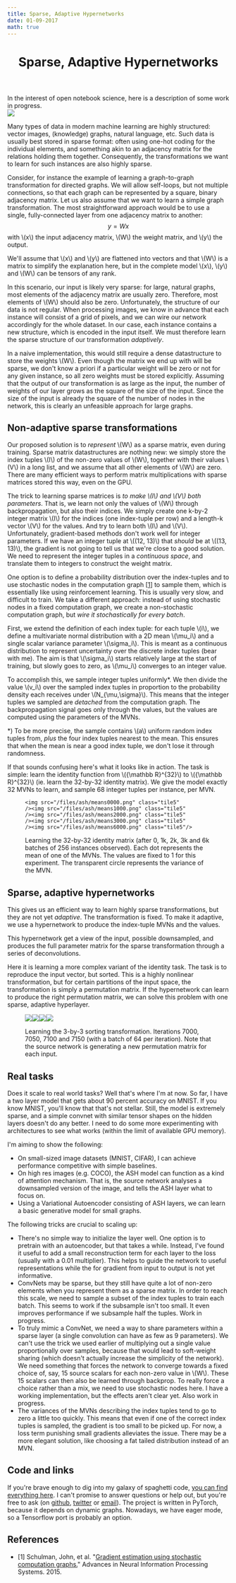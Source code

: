 ```yaml
---
title: Sparse, Adaptive Hypernetworks
date: 01-09-2017
math: true
---
```


<header>
<h1>Sparse, Adaptive Hypernetworks</h1>

</header>
<aside>
In the interest of open notebook science, here is a description of some work in progress. 
</aside>

<img src="/files/ash-header.png" class="graphic ash-graphic"/>


Many types of data in modern machine learning are highly structured: vector images, (knowledge) graphs, natural language, etc. Such data is usually best stored in sparse format: often using one-hot coding for the individual elements, and something akin to an adjacency matrix for the relations holding them together. Consequently, the transformations we want to learn for such instances are also highly sparse. 

Consider, for instance the example of learning a graph-to-graph transformation for directed graphs. We will allow self-loops, but not multiple connections, so that each graph can be represented by a square, binary adjacency matrix. Let us also assume that we want to learn a simple graph transformation. The most straightforward approach would be to use a single, fully-connected layer from one adjacency matrix to another: 
$$y = Wx$$ 
with \\(x\\) the input adjacency matrix, \\(W\\) the weight matrix, and \\(y\\) the output.
<aside>
We'll assume that \(x\) and \(y\) are flattened into vectors and that \(W\) is a matrix to simplify the explanation here, but in the complete model \(x\), \(y\) and \(W\) can be tensors of any rank.
</aside>

In this scenario, our input is likely very sparse: for large, natural graphs, most elements of the adjacency matrix are usually zero. Therefore, most elements of \\(W\\) should also be zero. Unfortunately, the structure of our data is not regular. When processing images, we know in advance that each instance will consist of a grid of pixels, and we can wire our network accordingly for the whole dataset. In our case, each instance contains a new structure, which is encoded in the input itself. We must therefore learn the sparse structure of our transformation _adaptively_.

In a naive implementation, this would still require a dense datastructure to store the weights \\(W\\). Even though the matrix we end up with will be sparse, we don't know a priori if a particular weight will be zero or not for any given instance, so all zero weights must be stored explicitly. Assuming that the output of our transformation is as large as the input, the number of weights of our layer grows as the square of the size of the input. Since the size of the input is already the square of the number of nodes in the network, this is clearly an unfeasible approach for large graphs.

## Non-adaptive sparse transformations

Our proposed solution is to _represent_ \\(W\\) as a sparse matrix, even during training. Sparse matrix datastructures are nothing new: we simply store the index tuples \\(I\\) of the non-zero values of \\(W\\), together with their values \\(V\\) in a long list, and we assume that all other elements of \\(W\\) are zero. There are many efficient ways to perform matrix multiplications with sparse matrices stored this way, even on the GPU.

The trick to learning sparse matrices is _to make \\(I\\) and \\(V\\) both parameters_. That is, we learn not only the values of \\(W\\) through backpropagation, but also their indices. We simply create one k-by-2 integer matrix \\(I\\) for the indices (one index-tuple per row) and a length-k vector \\(V\\) for the values. And try to learn both \\(I\\) and \\(V\\). Unfortunately, gradient-based methods don't work well for integer parameters. If we have an integer tuple at \\((12, 13)\\) that _should_ be at \\((13, 13)\\), the gradient is not going to tell us that we're close to a good solution. We need to represent the integer tuples in a _continuous space_, and translate them to integers to construct the weight matrix.  

One option is to define a probability distribution over the index-tuples and to use stochastic nodes in the computation graph [[1](#references)] to sample them, which is essentially like using reinforcement learning. This is usually very slow, and difficult to train. We take a different approach: instead of using stochastic nodes in a fixed computation graph, we create a non-stochastic computation graph, but _wire it stochastically for every batch_.

First, we extend the definition of each index tuple: for each tuple \\(i\\), we define a multivariate normal distribution with a 2D mean \\(\mu_i\\) and a single scalar variance parameter \\(\sigma_i\\). This is meant as a continuous distribution to represent uncertainty over the discrete index tuples (bear with me). The aim is that \\(\sigma_i\\) starts relatively large at the start of training, but slowly goes to zero, as \\(\mu_i\\) converges to an integer value.

To accomplish this, we sample integer tuples uniformly*. We then divide the value \\(v\_i\\) over the sampled index tuples in proportion to the probability density each receives under \\\(N\_{\mu,\sigma}\\). This means that the integer tuples we sampled are _detached_ from the computation graph. The backpropagation signal goes only through the values, but the values are computed using the parameters of the MVNs.   

<aside>
*) To be more precise, the sample contains \(a\) uniform random index tuples from, <em>plus</em> the four index tuples nearest to the mean. This ensures that when the mean is near a good index tuple, we don't lose it through randomness.  
</aside>

If that sounds confusing here's what it looks like in action. The task is simple: learn the identity function from \\({\mathbb R}^{32}\\) to \\({\mathbb R}^{32}\\) (ie. learn the 32-by-32 identity matrix). We give the model exactly 32 MVNs to learn, and sample 68 integer tuples per instance, per MVN.

<figure class="wide">

	<img src="/files/ash/means0000.png" class="tile5"
	/><img src="/files/ash/means1000.png" class="tile5"
	/><img src="/files/ash/means2000.png" class="tile5"
	/><img src="/files/ash/means3000.png" class="tile5"
	/><img src="/files/ash/means6000.png" class="tile5"/>

<figcaption>
<p>Learning the 32-by-32 identity matrix (after 0, 1k, 2k, 3k and 6k batches of 256 instances observed). Each dot represents the mean of one of the MVNs. The values are fixed to 1 for this experiment. The transparent circle represents the variance of the MVN.</p>
</figcaption>
</figure>

## Sparse, adaptive hypernetworks

This gives us an efficient way to learn highly sparse transformations, but they are not yet _adaptive_. The transformation is fixed. To make it adaptive, we use a hypernetwork to produce the index-tuple MVNs and the values.

This hypernetwork get a view of the input, possible downsampled, and produces the full parameter matrix for the sparse transformation through a series of deconvolutions.

Here it is learning a more complex variant of the identity task. The task is to reproduce the input vector, but sorted. This is a highly nonlinear transformation, but for certain partitions of the input space, the transformation is simply a permutation matrix. If the hypernetwork can learn to produce the right permutation matrix, we can solve this problem with one sparse, adaptive hyperlayer.

<figure class="wide">
	<img src="/files/ash/sort/means7000.png" class="tile4"
	/><img src="/files/ash/sort/means7050.png" class="tile4"
	/><img src="/files/ash/sort/means7100.png" class="tile4"
	/><img src="/files/ash/sort/means7150.png" class="tile4"/>
<figcaption>
<p>Learning the 3-by-3 sorting transformation. Iterations 7000, 7050, 7100 and 7150 (with a batch of 64 per iteration). Note that the source network is generating a new permutation matrix for each input.</p>
</figcaption>
</figure>
    
## Real tasks

Does it scale to real world tasks? Well that's where I'm at now. So far, I have a two layer model that gets about 90 percent accuracy on MNIST. If you know MNIST, you'll know that that's not stellar. Still, the model is extremely sparse, and a simple convnet with similar tensor shapes on the hidden layers doesn't do any better. I need to do some more experimenting with architectures to see what works (within the limit of available GPU memory).

I'm aiming to show the following:
 * On small-sized image datasets (MNIST, CIFAR), I can achieve performance competitive with simple baselines.
 * On high res images (e.g. COCO), the ASH model can function as a kind of attention mechanism. That is, the source network analyses a downsampled version of the image, and tells the ASH layer what to focus on. 
 * Using a Variational Autoencoder consisting of ASH layers, we can learn a basic generative model for small graphs.

The following tricks are crucial to scaling up:
 * There's no simple way to initialize the layer well. One option is to pretrain with an autoencoder, but that takes a while. Instead, I've found it useful to add a small reconstruction term for each layer to the loss (usually with a 0.01 multiplier). This helps to guide the network to useful representations while the for gradient from input to output is not yet informative.
 * ConvNets may be sparse, but they still have quite a lot of non-zero elements when you represent them as a sparse matrix. In order to reach this scale, we need to sample a subset of the index tuples to train each batch. This seems to work if the subsample isn't too small. It even improves performance if we subsample half the tuples. Work in progress.
 * To truly mimic a ConvNet, we need a way to share parameters within a sparse layer (a single convolution can have as few as 9 parameters). We can't use the trick we used earlier of multiplying out a single value proportionally over samples, because that would lead to soft-weight sharing (which doesn't actually increase the simplicity of the network). We need something that forces the network to converge towards a fixed choice of, say, 15 source scalars for each non-zero value in \\(W\\). These 15 scalars can then also be learned through backprop. To really force a choice rather than a mix, we need to use stochastic nodes here. I have a working implementation, but the effects aren't clear yet. Also work in progress.
 * The variances of the MVNs describing the index tuples tend to go to zero a little too quickly. This means that even if one of the correct index tuples is sampled, the gradient is too small to be picked up. For now, a loss term punishing small gradients alleviates the issue. There may be a more elegant solution, like choosing a fat tailed distribution instead of an MVN.           

## Code and links

If you're brave enough to dig into my galaxy of spaghetti code, [you can find everything here](https://github.com/MaestroGraph/sparse-hyper). I can't promise to answer questions or help out, but you're free to ask (on [github](https://github.com/MaestroGraph/sparse-hyper/issues), [twitter](https://twitter.com/pbloemesquire) or [email](mailto:ash@peterbloem.nl)). The project is written in PyTorch, because it depends on dynamic graphs. Nowadays, we have eager mode, so a Tensorflow port is probably an option.  

<h2 id="references">References</h2>

* [1] Schulman, John, et al. "[Gradient estimation using stochastic computation graphs.](http://papers.nips.cc/paper/5899-gradient-estimation-using-stochastic-computation-graphs.pdf)" Advances in Neural Information Processing Systems. 2015.






